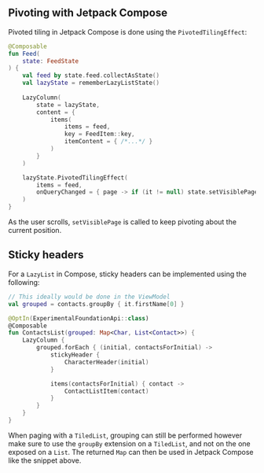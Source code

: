 ## Pivoting with Jetpack Compose

Pivoted tiling in Jetpack Compose is done using the `PivotedTilingEffect`:

```kotlin
@Composable
fun Feed(
    state: FeedState
) {
    val feed by state.feed.collectAsState()
    val lazyState = rememberLazyListState()
  
    LazyColumn(
        state = lazyState,
        content = {
            items(
                items = feed,
                key = FeedItem::key,
                itemContent = { /*...*/ }
            )
        }
    )

    lazyState.PivotedTilingEffect(
        items = feed,
        onQueryChanged = { page -> if (it != null) state.setVisiblePage(page) }
    )
}
```

As the user scrolls, `setVisiblePage` is called to keep pivoting about the current position.

## Sticky headers

For a `LazyList` in Compose, sticky headers can be implemented using the following:

```kotlin
// This ideally would be done in the ViewModel
val grouped = contacts.groupBy { it.firstName[0] }

@OptIn(ExperimentalFoundationApi::class)
@Composable
fun ContactsList(grouped: Map<Char, List<Contact>>) {
    LazyColumn {
        grouped.forEach { (initial, contactsForInitial) ->
            stickyHeader {
                CharacterHeader(initial)
            }

            items(contactsForInitial) { contact ->
                ContactListItem(contact)
            }
        }
    }
}
```

When paging with a `TiledList`, grouping can still be performed however make sure to use the `groupBy`
extension on a `TiledList`, and not on the one exposed on a `List`. The returned `Map` can then be
used in Jetpack Compose like the snippet above.

